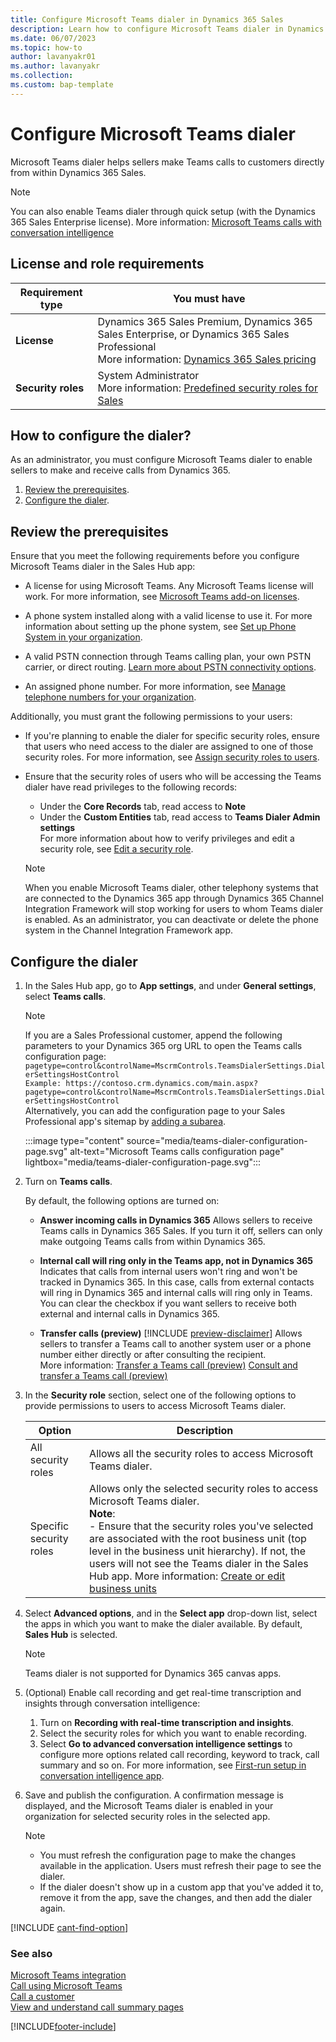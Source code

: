 ```yaml
---
title: Configure Microsoft Teams dialer in Dynamics 365 Sales
description: Learn how to configure Microsoft Teams dialer in Dynamics 365 Sales.
ms.date: 06/07/2023
ms.topic: how-to
author: lavanyakr01
ms.author: lavanyakr
ms.collection:
ms.custom: bap-template
---
```

# Configure Microsoft Teams dialer

Microsoft Teams dialer helps sellers make Teams calls to customers directly from within Dynamics 365 Sales.  

> [!NOTE]
> You can also enable Teams dialer through quick setup (with the Dynamics 365 Sales Enterprise license). More information: [Microsoft Teams calls with conversation intelligence](digital-selling-microsoft-teams-calls.md)

## License and role requirements

| Requirement type | You must have |  
|-----------------------|---------|
| **License** | Dynamics 365 Sales Premium, Dynamics 365 Sales Enterprise, or Dynamics 365 Sales Professional<br>More information: [Dynamics 365 Sales pricing](https://dynamics.microsoft.com/sales/pricing/) |
| **Security roles** | System Administrator <br> More information: [Predefined security roles for Sales](security-roles-for-sales.md)|


## How to configure the dialer?

As an administrator, you must configure Microsoft Teams dialer to enable sellers to make and receive calls from Dynamics 365.

1.	[Review the prerequisites](#review-the-prerequisites).
2.	[Configure the dialer](#configure-the-dialer).


## Review the prerequisites

Ensure that you meet the following requirements before you configure Microsoft Teams dialer in the Sales Hub app:  

- A license for using Microsoft Teams. Any Microsoft Teams license will work. For more information, see [Microsoft Teams add-on licenses](/MicrosoftTeams/teams-add-on-licensing/microsoft-teams-add-on-licensing?tabs=small-business).  

- A phone system installed along with a valid license to use it. For more information about setting up the phone system, see [Set up Phone System in your organization](/MicrosoftTeams/setting-up-your-phone-system).  
- A valid PSTN connection through Teams calling plan, your own PSTN carrier, or direct routing. [Learn more about PSTN connectivity options](/microsoftteams/pstn-connectivity?source=recommendations).
- An assigned phone number. For more information, see [Manage telephone numbers for your organization](/microsoftteams/manage-phone-numbers-landing-page).

Additionally, you must grant the following permissions to your users: 

- If you're planning to enable the dialer for specific security roles, ensure that users who need access to the dialer are assigned to one of those security roles. For more information, see [Assign security roles to users](security-roles-for-sales.md#assign-security-roles-to-users).

- Ensure that the security roles of users who will be accessing the Teams dialer have read privileges to the following records:  
    - Under the **Core Records** tab, read access to **Note**
    - Under the **Custom Entities** tab, read access to **Teams Dialer Admin settings**  
    For more information about how to verify privileges and edit a security role, see [Edit a security role](/power-platform/admin/create-edit-security-role#edit-a-security-role).

    >[!NOTE]
    >When you enable Microsoft Teams dialer, other telephony systems that are connected to the Dynamics 365 app through Dynamics 365 Channel Integration Framework will stop working for users to whom Teams dialer is enabled. As an administrator, you can deactivate or delete the phone system in the Channel Integration Framework app.
 

## Configure the dialer

1. In the Sales Hub app, go to **App settings**, and under **General settings**, select **Teams calls**.  
    > [!NOTE]
    > If you are a Sales Professional customer, append the following parameters to your Dynamics 365 org URL to open the Teams calls configuration page:  
    >     ```pagetype=control&controlName=MscrmControls.TeamsDialerSettings.DialerSettingsHostControl```  
    >     `Example: https://contoso.crm.dynamics.com/main.aspx?pagetype=control&controlName=MscrmControls.TeamsDialerSettings.DialerSettingsHostControl`  
    >     Alternatively, you can add the configuration page to your Sales Professional app's sitemap by [adding a subarea](/power-apps/maker/model-driven-apps/create-site-map-app#add-a-subarea-to-a-group-in-the-site-map).

    :::image type="content" source="media/teams-dialer-configuration-page.svg" alt-text="Microsoft Teams calls configuration page" lightbox="media/teams-dialer-configuration-page.svg":::

3. Turn on **Teams calls**.  
    
    By default, the following options are turned on:
    - **Answer incoming calls in Dynamics 365**
        Allows sellers to receive Teams calls in Dynamics 365 Sales. If you turn it off, sellers can only make outgoing Teams calls from within Dynamics 365.

    - **Internal call will ring only in the Teams app, not in Dynamics 365**
        Indicates that calls from internal users won't ring and won't be tracked in Dynamics 365. In this case, calls from external contacts will ring in Dynamics 365 and internal calls will ring only in Teams. You can clear the checkbox if you want sellers to receive both external and internal calls in Dynamics 365.  
    - **Transfer calls (preview)**
        [!INCLUDE [preview-disclaimer](../includes/preview-disclaimer.md)]
        Allows sellers to transfer a Teams call to another system user or a phone number either directly or after consulting the recipient.  
        More information: 
        [Transfer a Teams call (preview)](call-using-microsoft-teams.md#transfer-a-teams-call-preview)
        [Consult and transfer a Teams call (preview)](call-using-microsoft-teams.md#consult-and-transfer-a-teams-call-preview)

6. In the **Security role** section, select one of the following options to provide permissions to users to access Microsoft Teams dialer.  

    | Option | Description |
    |--------|-------------|
    | All security roles | Allows all the security roles to access Microsoft Teams dialer. |
    | Specific security roles | Allows only the selected security roles to access Microsoft Teams dialer.<br>**Note**:<br> - Ensure that the security roles you've selected are associated with the root business unit (top level in the business unit hierarchy). If not, the users will not see the Teams dialer in the Sales Hub app. More information: [Create or edit business units](/power-platform/admin/create-edit-business-units)|

7.	Select **Advanced options**, and in the **Select app** drop-down list, select the apps in which you want to make the dialer available. By default, **Sales Hub** is selected.  
    
    >[!NOTE]
    >Teams dialer is not supported for Dynamics 365 canvas apps.
    
8. (Optional) Enable call recording and get real-time transcription and insights through conversation intelligence:
    1. Turn on **Recording with real-time transcription and insights**.
    1. Select the security roles for which you want to enable recording. 
    1. Select **Go to advanced conversation intelligence settings** to configure more options related call recording, keyword to track, call summary and so on.  For more information, see [First-run setup in conversation intelligence app](fre-setup-sales-insight-app.md).
 
7.	Save and publish the configuration.
    A confirmation message is displayed, and the Microsoft Teams dialer is enabled in your organization for selected security roles in the selected app. 
    >[!NOTE]
    >- You must refresh the configuration page to make the changes available in the application. Users must refresh their page to see the dialer.  
    >- If the dialer doesn't show up in a custom app that you've added it to, remove it from the app, save the changes, and then add the dialer again.


[!INCLUDE [cant-find-option](../includes/cant-find-option.md)]

### See also

[Microsoft Teams integration](../teams-integration/teams-integration.md)   
[Call using Microsoft Teams](call-using-microsoft-teams.md)   
[Call a customer](/dynamics365/ai/sales/connect-with-customers#call-a-customer)      
[View and understand call summary pages](/dynamics365/ai/sales/view-and-understand-call-summary)


[!INCLUDE[footer-include](../includes/footer-banner.md)]
